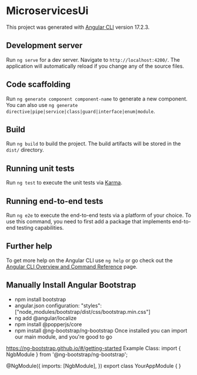 # MicroservicesUi

This project was generated with [Angular CLI](https://github.com/angular/angular-cli) version 17.2.3.

## Development server

Run `ng serve` for a dev server. Navigate to `http://localhost:4200/`. The application will automatically reload if you change any of the source files.

## Code scaffolding

Run `ng generate component component-name` to generate a new component. You can also use `ng generate directive|pipe|service|class|guard|interface|enum|module`.

## Build

Run `ng build` to build the project. The build artifacts will be stored in the `dist/` directory.

## Running unit tests

Run `ng test` to execute the unit tests via [Karma](https://karma-runner.github.io).

## Running end-to-end tests

Run `ng e2e` to execute the end-to-end tests via a platform of your choice. To use this command, you need to first add a package that implements end-to-end testing capabilities.

## Further help

To get more help on the Angular CLI use `ng help` or go check out the [Angular CLI Overview and Command Reference](https://angular.io/cli) page.

## Manually Install Angular Bootstrap

- npm install bootstrap
- angular.json configuration: "styles": ["node_modules/bootstrap/dist/css/bootstrap.min.css"]
- ng add @angular/localize
- npm install @popperjs/core
- npm install @ng-bootstrap/ng-bootstrap
  Once installed you can import our main module, and you're good to go

https://ng-bootstrap.github.io/#/getting-started
Example Class:
import { NgbModule } from '@ng-bootstrap/ng-bootstrap';

@NgModule({ imports: [NgbModule], })
export class YourAppModule { }
